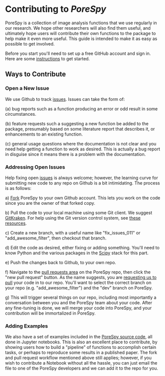 # Contributing to *PoreSpy*

PoreSpy is a collection of image analysis functions that we use regularly in our research.  We hope other researchers will also find them useful, and ultimately hope users will contribute their own functions to the package to help make it even more useful.  This guide is intended to make it as easy as possible to get involved.

Before you start you'll need to set up a free GitHub account and sign in. Here are some [instructions][link_signupinstructions] to get started.

## Ways to Contribute

### Open a New Issue

We use Github to track [issues][link_issues].  Issues can take the form of:

(a) bug reports such as a function producing an error or odd result in some circumstances.

(b) feature requests such a suggesting a new function be added to the package, presumably based on some literature report that describes it, or enhancements to an existing function.

(c) general usage questions where the documentation is not clear and you need help getting a function to work as desired.  This is actually a bug report in disguise since it means there is a problem with the documentation.

### Addressing Open Issues

Help fixing open [issues][link_issues] is always welcome; however, the learning curve for submitting new code to any repo on Github is a bit intimidating.  The process is as follows:

a) [Fork][link_fork] PoreSpy to your own Github account. This lets you work on the code since you are the owner of that forked copy.

b) Pull the code to your local machine using some Git client.  We suggest [GitKraken][link_gitkraken]. For help using the Git version control system, see [these resources][link_using_git].

c) Create a new branch, with a useful name like "fix_issues_011" or "add_awesome_filter", then checkout that branch.  

d) Edit the code as desired, either fixing or adding something.  You'll need to know Python and the various packages in the [Scipy][link_scipy] stack for this part.  

e) Push the changes back to Github, to your own repo.

f) Navigate to the [pull requests area][link_pull_requests] on the PoreSpy repo, then click the "new pull request" button.  As the name suggests, you are [requesting us to pull][link_pullrequest] your code in to our repo.  You'll want to select the correct branch on your repo (e.g. "add_awesome_filter") and the "dev" branch on PoreSpy.

g) This will trigger several things on our repo, including most importantly a conversation between you and the PoreSpy team about your code.  After any fine-tuning is done, we will merge your code into PoreSpy, and your contribution will be immortalized in PoreSpy.

### Adding Examples

We also have a set of examples included in the [PoreSpy source code][link_examples], all done in Jupyter notebooks.  This is also an excellent place to contribute, by showing users how to build a "pipeline" of functions to accomplish certain tasks, or perhaps to reproduce some results in a published paper.  The fork and pull request workflow mentioned above still applies; however, if you wish to contribute a Notebook without all the hassle, you can just email the file to one of the PoreSpy developers and we can add it to the repo for you.



[link_github]: https://github.com/
[link_issues]: https://github.com/PMEAL/porespy/issues
[link_gitkraken]: https://www.gitkraken.com/
[link_pull_requests]: https://github.com/PMEAL/porespy/pulls
[link_fork]: https://help.github.com/articles/fork-a-repo/
[link_signupinstructions]: https://help.github.com/articles/signing-up-for-a-new-github-account
[link_pullrequest]: https://help.github.com/articles/creating-a-pull-request/

[link_using_git]: http://try.github.io/
[link_examples]: https://github.com/PMEAL/porespy/tree/master/examples
[link_scipy]: https://www.scipy.org/
